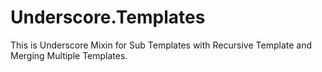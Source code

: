 Underscore.Templates
====================

This is Underscore Mixin for Sub Templates with Recursive Template and Merging Multiple Templates.
